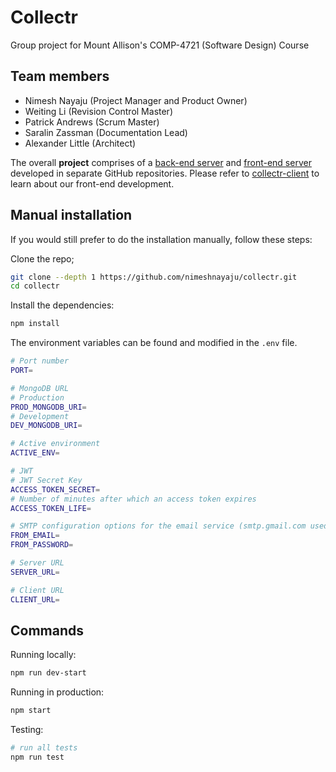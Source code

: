 # Collectr
Group project for Mount Allison's COMP-4721 (Software Design) Course

## Team members
- Nimesh Nayaju (Project Manager and Product Owner)
- Weiting Li (Revision Control Master)
- Patrick Andrews (Scrum Master)
- Saralin Zassman (Documentation Lead)
- Alexander Little (Architect)

The overall **project** comprises of a [back-end server](https://github.com/nimeshnayaju/collectr) and [front-end server](https://github.com/nimeshnayaju/collectr-client) developed in separate GitHub repositories. Please refer to [collectr-client](https://github.com/nimeshnayaju/collectr-client) to learn about our front-end development.

## Manual installation
If you would still prefer to do the installation manually, follow these steps:

Clone the repo;

```bash
git clone --depth 1 https://github.com/nimeshnayaju/collectr.git
cd collectr
```

Install the dependencies:

```bash
npm install
```

The environment variables can be found and modified in the `.env` file.

```bash
# Port number
PORT=

# MongoDB URL
# Production
PROD_MONGODB_URI=
# Development
DEV_MONGODB_URI=

# Active environment
ACTIVE_ENV=

# JWT
# JWT Secret Key
ACCESS_TOKEN_SECRET=
# Number of minutes after which an access token expires
ACCESS_TOKEN_LIFE=

# SMTP configuration options for the email service (smtp.gmail.com used by default)
FROM_EMAIL=
FROM_PASSWORD=

# Server URL
SERVER_URL=

# Client URL
CLIENT_URL=
```

## Commands

Running locally:

```bash
npm run dev-start
```

Running in production:

```bash
npm start
```

Testing:

```bash
# run all tests
npm run test
```